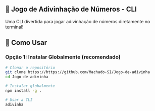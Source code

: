 ## 🎯 Jogo de Adivinhação de Números - CLI

Uma CLI divertida para jogar adivinhação de números diretamente no terminal!

## 🚀 Como Usar

### Opção 1: Instalar Globalmente (recomendado)

```bash
# Clonar o repositório
git clone https://https://github.com/Machado-SI/Jogo-de-adivinha
cd Jogo-de-adivinha

# Instalar globalmente
npm install -g .

# Usar a CLI
adivinha